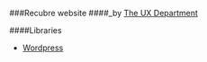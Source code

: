 ###Recubre website
####_by [The UX Department](http://theuxdepartment.com/ "The UX Department")

####Libraries

- [Wordpress](http://wordpress.org/)	
